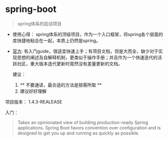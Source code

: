 # spring-boot

> spring体系的启动项目

* 使用心得：
   spring体系的顶级项目，作为一个入口框架，将spring各个层面的库快捷地粘合在一起，本质上仍然是spring。

* [官方](http://spring.io/projects/spring-boot):
  有入门guide，很适宜快速上手；有项目文档，但是大而全，缺少对于实现思想的阐述及自解释机制，更类似于操作手册；并且作为一个快速迭代的活跃社区，重大版本迭代更新时竟然没有差量更新的文档。

    建议：
      
     1. ** 不要通读，最合适的方法是按需所取 **
     2. 建议好好理解

项目版本： 1.4.3-REALEASE

入门：
>Takes an opinionated view of building production-ready Spring applications. Spring Boot favors convention over configuration and is designed to get you up and running as quickly as possible.
   